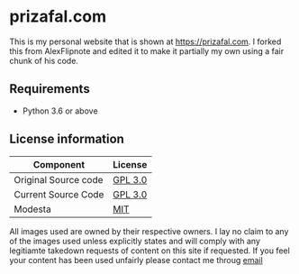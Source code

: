 # prizafal.com
This is my personal website that is shown at https://prizafal.com. I forked this from AlexFlipnote and edited it to make it partially my own using a fair chunk of his code.

## Requirements
- Python 3.6 or above

## License information
| Component | License |
| --------- | ------- |
| Original Source code | [GPL 3.0](https://github.com/AlexFlipnote/alexflipnote.github.io/blob/master/LICENSE) |
| Current Source Code | [GPL 3.0](https://github.com/Prizafal/prizafal.github.io) |
| Modesta | [MIT](https://github.com/AlexFlipnote/Modesta/blob/master/LICENSE) |
All images used are owned by their respective owners. I lay no claim to any of the images used unless explicitly states and will comply with any legitiamte takedown requests of content on this site if requested. If you feel your content has been used unfairly please contact me throug [email](mailto:root@prizafal.com)  
